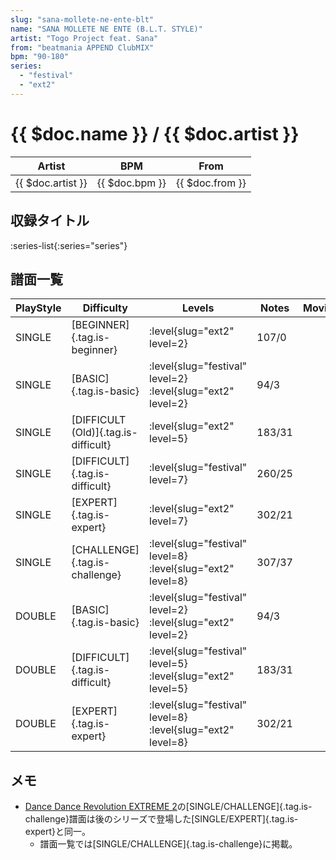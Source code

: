 ```yaml
---
slug: "sana-mollete-ne-ente-blt"
name: "SANA MOLLETE NE ENTE (B.L.T. STYLE)"
artist: "Togo Project feat. Sana"
from: "beatmania APPEND ClubMIX"
bpm: "90-180"
series:
  - "festival"
  - "ext2"
---
```


# {{ $doc.name }} / {{ $doc.artist }}

|Artist|BPM|From|
|------|---|----|
|{{ $doc.artist }}|{{ $doc.bpm }}|{{ $doc.from }}|

## 収録タイトル

:series-list{:series="series"}

## 譜面一覧

|PlayStyle|Difficulty|Levels|Notes|Movie|
|---------|----------|------|-----|-----|
|SINGLE|[BEGINNER]{.tag.is-beginner}|<div class="field is-grouped is-grouped-multiline"> :level{slug="ext2" level=2}</div>|107/0||
|SINGLE|[BASIC]{.tag.is-basic}|<div class="field is-grouped is-grouped-multiline"> :level{slug="festival" level=2} :level{slug="ext2" level=2}</div>|94/3||
|SINGLE|[DIFFICULT (Old)]{.tag.is-difficult}|<div class="field is-grouped is-grouped-multiline"> :level{slug="ext2" level=5}</div>|183/31||
|SINGLE|[DIFFICULT]{.tag.is-difficult}|<div class="field is-grouped is-grouped-multiline"> :level{slug="festival" level=7}</div>|260/25||
|SINGLE|[EXPERT]{.tag.is-expert}|<div class="field is-grouped is-grouped-multiline"> :level{slug="ext2" level=7}</div>|302/21||
|SINGLE|[CHALLENGE]{.tag.is-challenge}|<div class="field is-grouped is-grouped-multiline"> :level{slug="festival" level=8} :level{slug="ext2" level=8}</div>|307/37||
|DOUBLE|[BASIC]{.tag.is-basic}|<div class="field is-grouped is-grouped-multiline"> :level{slug="festival" level=2} :level{slug="ext2" level=2}</div>|94/3||
|DOUBLE|[DIFFICULT]{.tag.is-difficult}|<div class="field is-grouped is-grouped-multiline"> :level{slug="festival" level=5} :level{slug="ext2" level=5}</div>|183/31||
|DOUBLE|[EXPERT]{.tag.is-expert}|<div class="field is-grouped is-grouped-multiline"> :level{slug="festival" level=8} :level{slug="ext2" level=8}</div>|302/21||

## メモ

- [Dance Dance Revolution EXTREME 2](/series/ext2)の[SINGLE/CHALLENGE]{.tag.is-challenge}譜面は後のシリーズで登場した[SINGLE/EXPERT]{.tag.is-expert}と同一。
  - 譜面一覧では[SINGLE/CHALLENGE]{.tag.is-challenge}に掲載。
